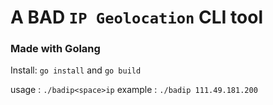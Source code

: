 # A BAD `IP Geolocation` CLI tool
### Made with Golang
Install: `go install` and `go build`

usage : `./badip<space>ip` example : `./badip 111.49.181.200`


 